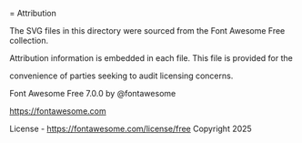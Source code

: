 = Attribution



The SVG files in this directory were sourced from the Font Awesome Free collection.



Attribution information is embedded in each file. This file is provided for the 

convenience of parties seeking to audit licensing concerns.





Font Awesome Free 7.0.0 by @fontawesome



https://fontawesome.com 



License - https://fontawesome.com/license/free Copyright 2025 

